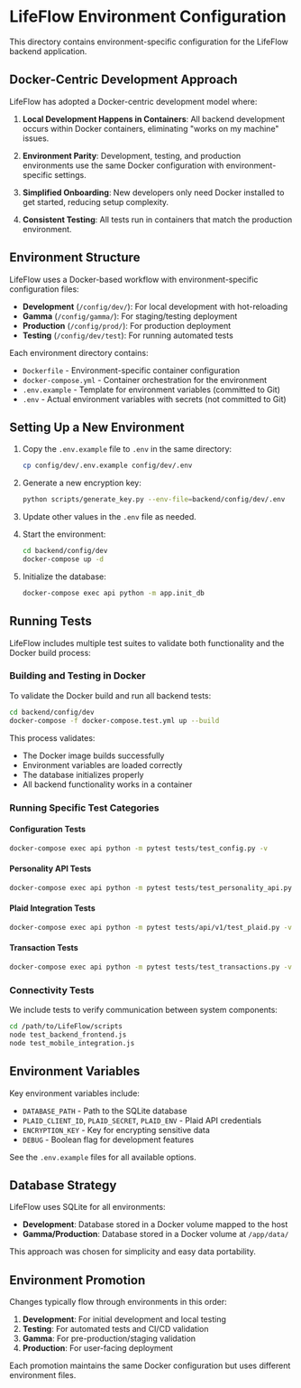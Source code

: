 # LifeFlow Environment Configuration

This directory contains environment-specific configuration for the LifeFlow backend application.

## Docker-Centric Development Approach

LifeFlow has adopted a Docker-centric development model where:

1. **Local Development Happens in Containers**: All backend development occurs within Docker containers, eliminating "works on my machine" issues.

2. **Environment Parity**: Development, testing, and production environments use the same Docker configuration with environment-specific settings.

3. **Simplified Onboarding**: New developers only need Docker installed to get started, reducing setup complexity.

4. **Consistent Testing**: All tests run in containers that match the production environment.

## Environment Structure

LifeFlow uses a Docker-based workflow with environment-specific configuration files:

- **Development** (`/config/dev/`): For local development with hot-reloading
- **Gamma** (`/config/gamma/`): For staging/testing deployment
- **Production** (`/config/prod/`): For production deployment
- **Testing** (`/config/dev/test`): For running automated tests

Each environment directory contains:

- `Dockerfile` - Environment-specific container configuration
- `docker-compose.yml` - Container orchestration for the environment
- `.env.example` - Template for environment variables (committed to Git)
- `.env` - Actual environment variables with secrets (not committed to Git)

## Setting Up a New Environment

1. Copy the `.env.example` file to `.env` in the same directory:

   ```bash
   cp config/dev/.env.example config/dev/.env
   ```

2. Generate a new encryption key:

   ```bash
   python scripts/generate_key.py --env-file=backend/config/dev/.env
   ```

3. Update other values in the `.env` file as needed.

4. Start the environment:

   ```bash
   cd backend/config/dev
   docker-compose up -d
   ```

5. Initialize the database:
   ```bash
   docker-compose exec api python -m app.init_db
   ```

## Running Tests

LifeFlow includes multiple test suites to validate both functionality and the Docker build process:

### Building and Testing in Docker

To validate the Docker build and run all backend tests:

```bash
cd backend/config/dev
docker-compose -f docker-compose.test.yml up --build
```

This process validates:

- The Docker image builds successfully
- Environment variables are loaded correctly
- The database initializes properly
- All backend functionality works in a container

### Running Specific Test Categories

#### Configuration Tests

```bash
docker-compose exec api python -m pytest tests/test_config.py -v
```

#### Personality API Tests

```bash
docker-compose exec api python -m pytest tests/test_personality_api.py -v
```

#### Plaid Integration Tests

```bash
docker-compose exec api python -m pytest tests/api/v1/test_plaid.py -v
```

#### Transaction Tests

```bash
docker-compose exec api python -m pytest tests/test_transactions.py -v
```

### Connectivity Tests

We include tests to verify communication between system components:

```bash
cd /path/to/LifeFlow/scripts
node test_backend_frontend.js
node test_mobile_integration.js
```

## Environment Variables

Key environment variables include:

- `DATABASE_PATH` - Path to the SQLite database
- `PLAID_CLIENT_ID`, `PLAID_SECRET`, `PLAID_ENV` - Plaid API credentials
- `ENCRYPTION_KEY` - Key for encrypting sensitive data
- `DEBUG` - Boolean flag for development features

See the `.env.example` files for all available options.

## Database Strategy

LifeFlow uses SQLite for all environments:

- **Development**: Database stored in a Docker volume mapped to the host
- **Gamma/Production**: Database stored in a Docker volume at `/app/data/`

This approach was chosen for simplicity and easy data portability.

## Environment Promotion

Changes typically flow through environments in this order:

1. **Development**: For initial development and local testing
2. **Testing**: For automated tests and CI/CD validation
3. **Gamma**: For pre-production/staging validation
4. **Production**: For user-facing deployment

Each promotion maintains the same Docker configuration but uses different environment files.
